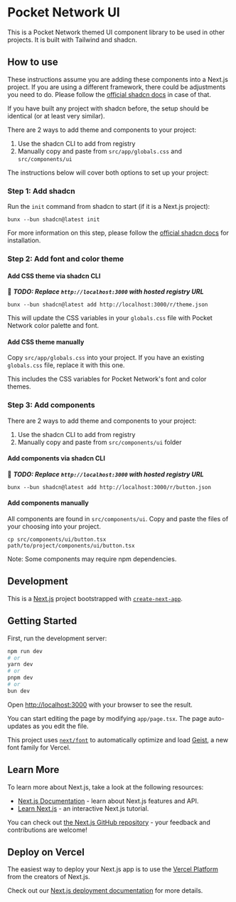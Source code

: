 # Pocket Network UI

This is a Pocket Network themed UI component library to be used in other projects. It is built with Tailwind and shadcn.

## How to use

These instructions assume you are adding these components into a Next.js project. If you are using a different framework, there could be adjustments you need to do. Please follow the [official shadcn docs](https://ui.shadcn.com/docs/installation) in case of that.

If you have built any project with shadcn before, the setup should be identical (or at least very similar).

There are 2 ways to add theme and components to your project:
1. Use the shadcn CLI to add from registry
2. Manually copy and paste from `src/app/globals.css` and `src/components/ui`

The instructions below will cover both options to set up your project:

### Step 1: Add shadcn

Run the `init` command from shadcn to start (if it is a Next.js project):

```
bunx --bun shadcn@latest init
```

For more information on this step, please follow the [official shadcn docs](https://ui.shadcn.com/docs/installation) for installation.

### Step 2: Add font and color theme

#### Add CSS theme via shadcn CLI
🚧 ***TODO: Replace `http://localhost:3000` with hosted registry URL***
```
bunx --bun shadcn@latest add http://localhost:3000/r/theme.json
```

This will update the CSS variables in your `globals.css` file with Pocket Network color palette and font.

#### Add CSS theme manually
Copy `src/app/globals.css` into your project. If you have an existing `globals.css` file, replace it with this one.

This includes the CSS variables for Pocket Network's font and color themes.

### Step 3: Add components
There are 2 ways to add theme and components to your project:
1. Use the shadcn CLI to add from registry
2. Manually copy and paste from `src/components/ui` folder

#### Add components via shadcn CLI
🚧 ***TODO: Replace `http://localhost:3000` with hosted registry URL***
```
bunx --bun shadcn@latest add http://localhost:3000/r/button.json
```

#### Add components manually
All components are found in `src/components/ui`. Copy and paste the files of your choosing into your project.

```
cp src/components/ui/button.tsx path/to/project/components/ui/button.tsx
```

Note: Some components may require npm dependencies.

## Development

This is a [Next.js](https://nextjs.org) project bootstrapped with [`create-next-app`](https://nextjs.org/docs/app/api-reference/cli/create-next-app).

## Getting Started

First, run the development server:

```bash
npm run dev
# or
yarn dev
# or
pnpm dev
# or
bun dev
```

Open [http://localhost:3000](http://localhost:3000) with your browser to see the result.

You can start editing the page by modifying `app/page.tsx`. The page auto-updates as you edit the file.

This project uses [`next/font`](https://nextjs.org/docs/app/building-your-application/optimizing/fonts) to automatically optimize and load [Geist](https://vercel.com/font), a new font family for Vercel.

## Learn More

To learn more about Next.js, take a look at the following resources:

- [Next.js Documentation](https://nextjs.org/docs) - learn about Next.js features and API.
- [Learn Next.js](https://nextjs.org/learn) - an interactive Next.js tutorial.

You can check out [the Next.js GitHub repository](https://github.com/vercel/next.js) - your feedback and contributions are welcome!

## Deploy on Vercel

The easiest way to deploy your Next.js app is to use the [Vercel Platform](https://vercel.com/new?utm_medium=default-template&filter=next.js&utm_source=create-next-app&utm_campaign=create-next-app-readme) from the creators of Next.js.

Check out our [Next.js deployment documentation](https://nextjs.org/docs/app/building-your-application/deploying) for more details.
